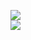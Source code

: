 [![](https://img.shields.io/badge/Made%20With-Github%20Spray-lightgrey.svg?style=for-the-badge&logo=github)](https://github.com/Annihil/github-spray#27882)  
[![](https://i.imgur.com/2DrTn0Z.gif)](https://github.com/Annihil/github-spray)